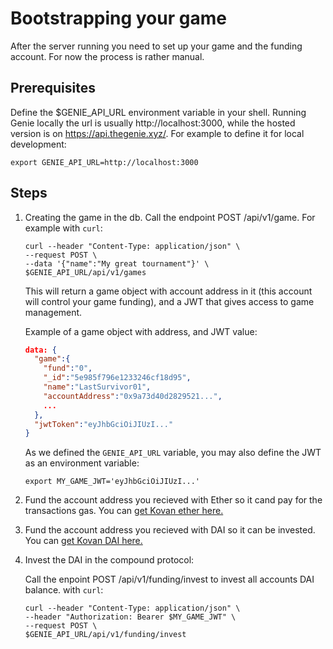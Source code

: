 # Bootstrapping your game

After the server running you need to set up your game and the funding account.
For now the process is rather manual.


## Prerequisites
Define the $GENIE_API_URL environment variable in your shell. Running Genie locally the url is usually http://localhost:3000, while the hosted version is on https://api.thegenie.xyz/.
For example to define it for local development:
```
export GENIE_API_URL=http://localhost:3000
```

## Steps

1. Creating the game in the db.
   Call the endpoint POST /api/v1/game. For example with `curl`:

   ```
   curl --header "Content-Type: application/json" \
   --request POST \
   --data '{"name":"My great tournament"}' \
   $GENIE_API_URL/api/v1/games
   ```

   This will return a game object with account address in it (this account will control your game funding), and a JWT that gives access to game management.

   Example of a game object with address, and JWT value:

   ```json
   data: {
     "game":{
       "fund":"0",
       "_id":"5e985f796e1233246cf18d95",
       "name":"LastSurvivor01",
       "accountAddress":"0x9a73d40d2829521...",
       ...
     },
     "jwtToken":"eyJhbGciOiJIUzI..."
   }
   ```
   As we defined the `GENIE_API_URL` variable, you may also define the JWT as an environment variable:

   ```
   export MY_GAME_JWT='eyJhbGciOiJIUzI...'
   ```

2. Fund the account address you recieved with Ether so it cand pay for the transactions gas. You can [get Kovan ether here.](https://faucet.kovan.network/)

3. Fund the account address you recieved with DAI so it can be invested. You can [get Kovan DAI here.](https://mcd-cdp-portal-git-develop.mkr-js-prod.now.sh/borrow?network=kovan)

4. Invest the DAI in the compound protocol:

   Call the enpoint POST /api/v1/funding/invest to invest all accounts DAI balance. with `curl`:

   ```
   curl --header "Content-Type: application/json" \
   --header "Authorization: Bearer $MY_GAME_JWT" \
   --request POST \
   $GENIE_API_URL/api/v1/funding/invest
   ```

